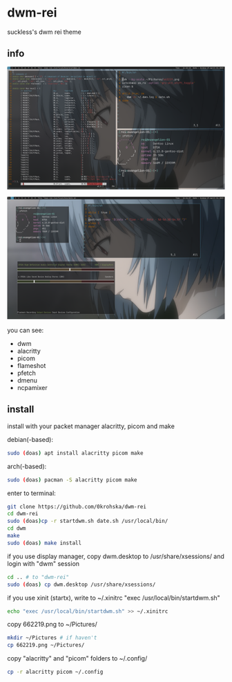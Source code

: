 # dwm-rei
suckless's dwm rei theme

## info

![Screenshot](./dwm.png)

![Screenshot](./dwm1.png)

you can see:
- dwm
- alacritty
- picom
- flameshot
- pfetch
- dmenu
- ncpamixer

## install
install with your packet manager alacritty, picom and make

debian(-based):
```bash
sudo (doas) apt install alacritty picom make
```
arch(-based):
```bash
sudo (doas) pacman -S alacritty picom make
```


enter to terminal:
```bash
git clone https://github.com/0krohska/dwm-rei
cd dwm-rei
sudo (doas)cp -r startdwm.sh date.sh /usr/local/bin/
cd dwm
make
sudo (doas) make install
```

if you use display manager, copy dwm.desktop to /usr/share/xsessions/ and login with "dwm" session
```bash
cd .. # to "dwm-rei"
sudo (doas) cp dwm.desktop /usr/share/xsessions/
```

if you use xinit (startx), write to ~/.xinitrc "exec /usr/local/bin/startdwm.sh" 
```bash
echo "exec /usr/local/bin/startdwm.sh" >> ~/.xinitrc
```

copy 662219.png to ~/Pictures/
```bash
mkdir ~/Pictures # if haven't
cp 662219.png ~/Pictures/
```

copy "alacritty" and "picom" folders to ~/.config/
```bash
cp -r alacritty picom ~/.config
```
